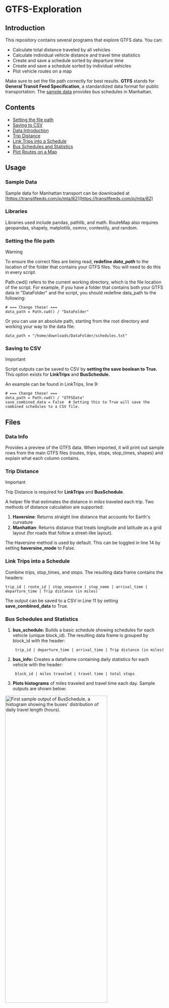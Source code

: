 # GTFS-Exploration
## Introduction
This repository contains several programs that explore GTFS data. 
You can:
- Calculate total distance traveled by all vehicles
- Calculate individual vehicle distance and travel time statistics
- Create and save a schedule sorted by departure time
- Create and save a schedule sorted by individual vehicles
- Plot vehicle routes on a map

Make sure to set the file path correctly for best results.
**GTFS** stands for **General Transit Feed Specification**, a standardized data format for public transportation. The [sample data](https://transitfeeds.com/p/mta/82) provides bus schedules in Manhattan.

## Contents
- [Setting the file path](#Setting-the-file-path)
- [Saving to CSV](#Saving-to-CSV)
- [Data Introduction](#Data-Info)
- [Trip Distance](#Trip-Distance)
- [Link Trips into a Schedule](#Link-Trips-into-a-Schedule)
- [Bus Schedules and Statistics](#Bus-Schedules-and-Statistics)
- [Plot Routes on a Map](#Plot-Routes-on-a-Map)

  
## Usage
### Sample Data
Sample data for Manhattan transport can be downloaded at [https://transitfeeds.com/p/mta/82](https://transitfeeds.com/p/mta/82)

### Libraries
Libraries used include pandas, pathlib, and math. RouteMap also requires geopandas, shapely, matplotlib, osmnx, contextily, and random.

### Setting the file path
> [!WARNING]
> To ensure the correct files are being read, **redefine _data_path_** to the location of the folder that contains your GTFS files. You will need to do this in every script.

Path.cwd() refers to the current working directory, which is the file location of the script.
For example, if you have a folder that contains both your GTFS data in "DataFolder" and the script, you should redefine data_path to the following:
```
# === Change these! ===
data_path = Path.cwd() / "DataFolder"
```

Or you can use an absolute path, starting from the root directory and working your way to the data file:
```
data_path = "/home/downloads/DataFolder/schedules.txt"
```

### Saving to CSV
> [!IMPORTANT]
> Script outputs can be saved to CSV by **setting the save boolean to True.**
> This option exists for **LinkTrips** and **BusSchedule.** 

An example can be found in LinkTrips, line 9:
```
# === Change these! ===
data_path = Path.cwd() / "GTFSData"
save_combined_data = False  # Setting this to True will save the combined schedules to a CSV file.
```

## Files
### Data Info
Provides a preview of the GTFS data.
When imported, it will print out sample rows from the main GTFS files (routes, trips, stops, stop_times, shapes) and explain what each column contains.

### Trip Distance
> [!IMPORTANT]
> Trip Distance is required for **LinkTrips** and **BusSchedule**.

A helper file that estimates the distance in _miles_ traveled each trip. 
Two methods of distance calculation are supported:
1. **Haversine**: Returns straight line distance that accounts for Earth's curvature
2. **Manhattan**: Returns distance that treats longitude and latitude as a grid layout (for roads that follow a street-like layout).

The Haversine method is used by default. This can be toggled in line 14 by setting **haversine_mode** to False.

### Link Trips into a Schedule
Combine trips, stop_times, and stops. The resulting data frame contains the headers:

    trip_id | route_id | stop_sequence | stop_name | arrival_time | departure_time | Trip distance (in miles)

The output can be saved to a CSV in Line 11 by setting **save_combined_data** to True.

### Bus Schedules and Statistics
1. **bus_schedule:** Builds a basic schedule showing schedules for each vehicle (unique block_id). The resulting data frame is grouped by block_id with the header:

        trip_id | departure_time | arrival_time | Trip distance (in miles)

2. **bus_info:** Creates a dataframe containing daily statistics for each vehicle with the header:

        block_id | miles traveled | travel time | total stops

3. **Plots histograms** of miles traveled and travel time each day. Sample outputs are shown below:
<img src="https://github.com/user-attachments/assets/27b80b89-92b7-4c2e-972a-7d86b2945f11" alt = "First sample output of BusSchedule, a histogram showing the buses' distribution of daily travel length (hours)." width=80% height=50%>
<img src="https://github.com/user-attachments/assets/e8f2a764-2e60-4d29-96aa-bdd8efa66110" alt = "First sample output of BusSchedule, a histogram showing the buses' distribution of daily distance travelled (miles)" width=80% height=50%>

 Data can also be saved to csv by uncommenting the last two lines.  

### Plot Routes on a Map
Creates two plots to visualize GTFS data overlaying the geopandas map.
1. Dot plot of stops in stops.txt
2. Map containing routes plotted in random colors. You can choose to plot all routes in routes.txt or specify one route to plot.

> [!WARNING]
> **Redefine _city_** to the correct GTFS data location.

```
city = "Manhattan"    # Line 24
```

**Plotting one route**

Set **M3** to the route you want to plot and comment out the loop below _#Plot all routes_.
```
#Plot a single route
gdf_shapes.get_group("M3").plot(ax=ax, color = '#16417C', alpha = 0.9, linewidth = 1) 

#Plot all routes
for route, item in gdf_shapes:
    gdf_shapes.get_group(route).plot(ax=ax, color = randColor(), alpha = 0.9, linewidth = 1)   
```

#### Sample plot of Manhattan Transit System

<img src="https://github.com/user-attachments/assets/c13d672f-c4d5-456e-8959-d7a2467392ea" alt = "Sample output of RouteMap, showing a map of the city of Manhattan with randomly colored routes overlaying it." width=65% height=80%>
